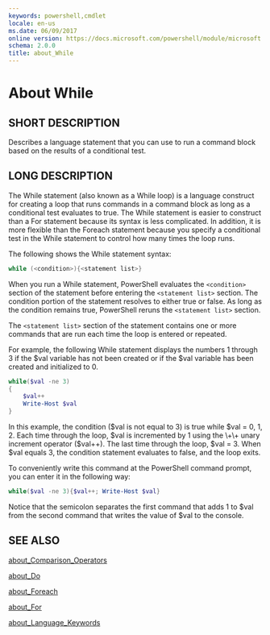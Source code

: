 ```yaml
---
keywords: powershell,cmdlet
locale: en-us
ms.date: 06/09/2017
online version: https://docs.microsoft.com/powershell/module/microsoft.powershell.core/about/about_while?view=powershell-3.0&WT.mc_id=ps-gethelp
schema: 2.0.0
title: about_While
---
```


# About While

## SHORT DESCRIPTION
Describes a language statement that you can use to run a command block
based on the results of a conditional test.

## LONG DESCRIPTION
The While statement (also known as a While loop) is a language construct
for creating a loop that runs commands in a command block as long as a
conditional test evaluates to true. The While statement is easier to
construct than a For statement because its syntax is less complicated. In
addition, it is more flexible than the Foreach statement because you
specify a conditional test in the While statement to control how many times
the loop runs.

The following shows the While statement syntax:

```powershell
while (<condition>){<statement list>}
```

When you run a While statement, PowerShell evaluates the `<condition>`
section of the statement before entering the `<statement list>` section. The
condition portion of the statement resolves to either true or false. As
long as the condition remains true, PowerShell reruns the `<statement list>`
section.

The `<statement list>` section of the statement contains one or more
commands that are run each time the loop is entered or repeated.

For example, the following While statement displays the numbers 1 through 3
if the $val variable has not been created or if the $val variable has been
created and initialized to 0.

```powershell
while($val -ne 3)
{
    $val++
    Write-Host $val
}
```

In this example, the condition ($val is not equal to 3) is true while $val
\= 0, 1, 2. Each time through the loop, $val is incremented by 1 using the
\+\+ unary increment operator ($val\+\+). The last time through the loop,
$val \= 3. When $val equals 3, the condition statement evaluates to false,
and the loop exits.

To conveniently write this command at the PowerShell command prompt, you
can enter it in the following way:

```powershell
while($val -ne 3){$val++; Write-Host $val}
```

Notice that the semicolon separates the first command that adds 1 to $val
from the second command that writes the value of $val to the console.

## SEE ALSO

[about_Comparison_Operators](about_Comparison_Operators.md)

[about_Do](about_Do.md)

[about_Foreach](about_Foreach.md)

[about_For](about_For.md)

[about_Language_Keywords](about_Language_Keywords.md)
